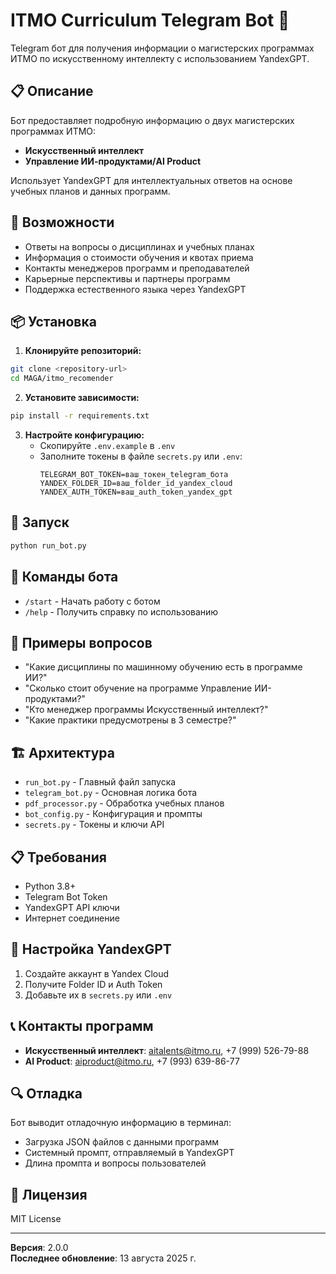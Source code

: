 # ITMO Curriculum Telegram Bot 🤖

Telegram бот для получения информации о магистерских программах ИТМО по искусственному интеллекту с использованием YandexGPT.

## 📋 Описание

Бот предоставляет подробную информацию о двух магистерских программах ИТМО:
- **Искусственный интеллект**
- **Управление ИИ-продуктами/AI Product**

Использует YandexGPT для интеллектуальных ответов на основе учебных планов и данных программ.

## 🚀 Возможности

- Ответы на вопросы о дисциплинах и учебных планах
- Информация о стоимости обучения и квотах приема
- Контакты менеджеров программ и преподавателей
- Карьерные перспективы и партнеры программ
- Поддержка естественного языка через YandexGPT

## 📦 Установка

1. **Клонируйте репозиторий:**
```bash
git clone <repository-url>
cd MAGA/itmo_recomender
```

2. **Установите зависимости:**
```bash
pip install -r requirements.txt
```

3. **Настройте конфигурацию:**
   - Скопируйте `.env.example` в `.env`
   - Заполните токены в файле `secrets.py` или `.env`:
     ```
     TELEGRAM_BOT_TOKEN=ваш_токен_telegram_бота
     YANDEX_FOLDER_ID=ваш_folder_id_yandex_cloud
     YANDEX_AUTH_TOKEN=ваш_auth_token_yandex_gpt
     ```

## 🔧 Запуск

```bash
python run_bot.py
```

## 📱 Команды бота

- `/start` - Начать работу с ботом
- `/help` - Получить справку по использованию

## 💬 Примеры вопросов

- "Какие дисциплины по машинному обучению есть в программе ИИ?"
- "Сколько стоит обучение на программе Управление ИИ-продуктами?"
- "Кто менеджер программы Искусственный интеллект?"
- "Какие практики предусмотрены в 3 семестре?"

## 🏗️ Архитектура

- `run_bot.py` - Главный файл запуска
- `telegram_bot.py` - Основная логика бота
- `pdf_processor.py` - Обработка учебных планов
- `bot_config.py` - Конфигурация и промпты
- `secrets.py` - Токены и ключи API

## 📋 Требования

- Python 3.8+
- Telegram Bot Token
- YandexGPT API ключи
- Интернет соединение

## 🔧 Настройка YandexGPT

1. Создайте аккаунт в Yandex Cloud
2. Получите Folder ID и Auth Token
3. Добавьте их в `secrets.py` или `.env`

## 📞 Контакты программ

- **Искусственный интеллект**: aitalents@itmo.ru, +7 (999) 526-79-88
- **AI Product**: aiproduct@itmo.ru, +7 (993) 639-86-77

## 🔍 Отладка

Бот выводит отладочную информацию в терминал:
- Загрузка JSON файлов с данными программ
- Системный промпт, отправляемый в YandexGPT
- Длина промпта и вопросы пользователей

## 📝 Лицензия

MIT License

---

**Версия**: 2.0.0  
**Последнее обновление**: 13 августа 2025 г.